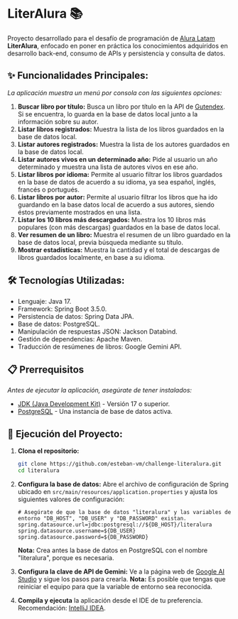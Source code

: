 # LiterAlura 📚

Proyecto desarrollado para el desafío de programación de [Alura Latam](https://app.aluracursos.com) **LiterAlura**,
enfocado en poner en práctica los conocimientos adquiridos en desarrollo back-end, consumo de APIs y persistencia
y consulta de datos.

## ✨ Funcionalidades Principales:

_La aplicación muestra un menú por consola con las siguientes opciones:_

1. **Buscar libro por título:** Busca un libro por título en la API de [Gutendex](https://gutendex.com). Si
   se encuentra, lo guarda en la base de datos local junto a la información sobre su autor.
2. **Listar libros registrados:** Muestra la lista de los libros guardados en la base de datos local.
3. **Listar autores registrados:** Muestra la lista de los autores guardados en la base de datos local.
4. **Listar autores vivos en un determinado año:** Pide al usuario un año determinado y muestra una lista de
   autores vivos en ese año.
5. **Listar libros por idioma:** Permite al usuario filtrar los libros guardados en la base de datos de acuerdo
   a su idioma, ya sea español, inglés, francés o portugués.
6. **Listar libros por autor:** Permite al usuario filtrar los libros que ha ido guardando en la base datos local
   de acuerdo a sus autores, siendo éstos previamente mostrados en una lista.
7. **Listar los 10 libros más descargados:** Muestra los 10 libros más populares (con más descargas) guardados en
   la base de datos local.
8. **Ver resumen de un libro:** Muestra el resumen de un libro guardado en la base de datos local, previa búsqueda
   mediante su título.
9. **Mostrar estadísticas:** Muestra la cantidad y el total de descargas de libros guardados localmente, en base
   a su idioma.

## 🛠️ Tecnologías Utilizadas:

- Lenguaje: Java 17.
- Framework: Spring Boot 3.5.0.
- Persistencia de datos: Spring Data JPA.
- Base de datos: PostgreSQL.
- Manipulación de respuestas JSON: Jackson Databind.
- Gestión de dependencias: Apache Maven.
- Traducción de resúmenes de libros: Google Gemini API.

## 📋 Prerrequisitos

_Antes de ejecutar la aplicación, asegúrate de tener instalados:_

- [JDK (Java Development Kit)](https://www.oracle.com/java/technologies/downloads/) - Versión 17 o superior.
- [PostgreSQL](https://www.postgresql.org/download/) - Una instancia de base de datos activa.

## 🚀 Ejecución del Proyecto:

1. **Clona el repositorio:**

   ```bash
   git clone https://github.com/esteban-vm/challenge-literalura.git
   cd literalura
   ```

2. **Configura la base de datos:**
   Abre el archivo de configuración de Spring ubicado en
   `src/main/resources/application.properties` y ajusta los siguientes valores de configuración:
   ```properties
   # Asegúrate de que la base de datos "literalura" y las variables de entorno "DB_HOST", "DB_USER" y "DB_PASSWORD" existan.
   spring.datasource.url=jdbc:postgresql://${DB_HOST}/literalura
   spring.datasource.username=${DB_USER}
   spring.datasource.password=${DB_PASSWORD}
   ```
   **Nota:** Crea antes la base de datos en PostgreSQL con el nombre "literalura", porque es necesaria.

3. **Configura la clave de API de Gemini:**
   Ve a la página web de [Google AI Studio](https://aistudio.google.com/app/apikey?hl=es-419) y sigue los pasos para
   crearla.
   **Nota:** Es posible que tengas que reiniciar el equipo para que la variable de entorno sea reconocida.
4. **Compila y ejecuta** la aplicación desde el IDE de tu preferencia.
   Recomendación: [IntelliJ IDEA](https://www.jetbrains.com/idea/).
